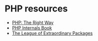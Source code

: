 PHP resources
=============

* [PHP: The Right Way](http://www.phptherightway.com)
* [PHP Internals Book](http://www.phpinternalsbook.com)
* [The League of Extraordinary Packages](http://thephpleague.com)
